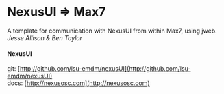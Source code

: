 NexusUI => Max7
===============

A template for communication with NexusUI from within Max7, using jweb.  
_Jesse Allison & Ben Taylor_

#### NexusUI
git: [http://github.com/lsu-emdm/nexusUI](http://github.com/lsu-emdm/nexusUI)  
docs: [http://nexusosc.com](http://nexusosc.com)
